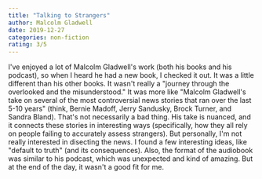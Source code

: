 ```yaml
---
title: "Talking to Strangers"
author: Malcolm Gladwell
date: 2019-12-27
categories: non-fiction
rating: 3/5
---
```


I've enjoyed a lot of Malcolm Gladwell's work (both his books and his podcast), so when I heard he had a new book, I checked it out. It was a little different than his other books. It wasn't really a "journey through the overlooked and the misunderstood." It was more like "Malcolm Gladwell's take on several of the most controversial news stories that ran over the last 5-10 years" (think, Bernie Madoff, Jerry Sandusky, Brock Turner, and Sandra Bland). That's not necessarily a bad thing. His take is nuanced, and it connects these stories in interesting ways (specifically, how they all rely on people failing to accurately assess strangers). But personally, I'm not really interested in disecting the news. I found a few interesting ideas, like "default to truth" (and its consequences). Also, the format of the audiobook was similar to his podcast, which was unexpected and kind of amazing. But at the end of the day, it wasn't a good fit for me.
